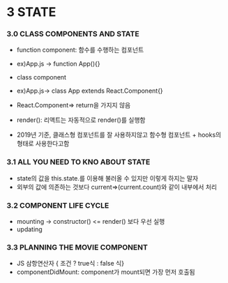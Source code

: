 # 3 STATE
### 3.0 CLASS COMPONENTS AND STATE
- function component: 함수를 수행하는 컴포넌트
- ex)App.js -> function App(){}
- class component
- ex)App.js-> class App extends React.Component{}
- React.Component=> return을 가지지 않음
- render(): 리액트는 자동적으로 render()를 실행함

- 2019년 기준, 클래스형 컴포넌트를 잘 사용하지않고 함수형 컴포넌트 + hooks의 형태로 사용한다고함
### 3.1 ALL YOU NEED TO KNO ABOUT STATE
- state의 값을 this.state.를 이용해 불러올 수 있지만 이렇게 하지는 말자
- 외부의 값에 의존하는 것보다 current=>(current.count)와 같이 내부에서 처리
### 3.2 COMPONENT LIFE CYCLE
- mounting -> constructor() <= render() 보다 우선 실행
- updating
### 3.3 PLANNING THE MOVIE COMPONENT
- JS 삼항연산자 { 조건 ? true식 : false 식}
- componentDidMount: component가 mount되면 가장 먼저 호출됨
